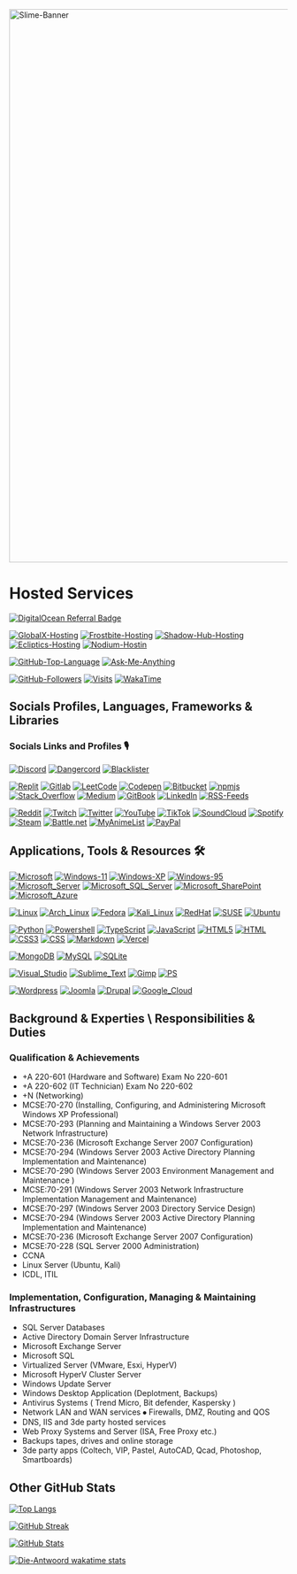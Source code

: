 <!-- html -->

<picture>
    <source media="(prefers-color-scheme: light)" srcset="assets/slime-sword-crop-light.png">
    <source media="(prefers-color-scheme: dark)" srcset="assets/slime-sword-crop-dark.png">
    <img alt="Slime-Banner" src="https://i.imgur.com/sUCZ10H.png" width=1000/>
  </picture>
  
  # Hosted Services
  
   [![DigitalOcean Referral Badge](https://web-platforms.sfo2.cdn.digitaloceanspaces.com/WWW/Badge%201.svg)](https://www.digitalocean.com/?refcode=6211c48d1a52&utm_campaign=Referral_Invite&utm_medium=Referral_Program&utm_source=badge)
  
   [![GlobalX-Hosting](https://img.shields.io/badge/GlobalX-Hosting-000?style=for-the-badge&color=1a56bc&logo=Discord)](<https://globalx-hosting.com/affiliate/KF5VHFsT>)
   [![Frostbite-Hosting](https://img.shields.io/badge/Frostbite-Hosting-000?style=for-the-badge&color=1a56bc&logo=Discord)](<http://frostbite.host/aff.php?aff=2>)
   [![Shadow-Hub-Hosting](https://img.shields.io/badge/ShadowHub-Hosting-000?style=for-the-badge&color=1a56bc&logo=Discord)](<https://dash.shadowhub.net/register?ref=XwIqKZMO>)
   [![Ecliptics-Hosting](https://img.shields.io/badge/Ecliptics-Hosting-000?style=for-the-badge&color=1a56bc&logo=Discord)](<https://ecliptics-hosting.co.uk/register?ref=LzsigN9N>)
   [![Nodium-Hostin](https://img.shields.io/badge/Nodium-Hosting-000?style=for-the-badge&color=1a56bc&logo=Discord)](https://billing.nodiumhosting.com/register?ref=hGBnSdCf)
  
   [![GitHub-Top-Language](https://img.shields.io/github/languages/top/qwertyquerty/pypresence.svg?style=for-the-badge&color=1a56bc&logo=python)][discord]
   [![Ask-Me-Anything](https://img.shields.io/badge/Ask_Me-Anything-000.svg?style=for-the-badge&color=1a56bc)][discord]
  
   [![GitHub-Followers](https://img.shields.io/github/followers/Die-Antwoord.svg?style=for-the-badge&logo=github&label=Follow&maxAge=2592000)](https://github.com/Die-Antwoord)
   [![Visits](https://komarev.com/ghpvc?username=Die-Antwoord&style=for-the-badge&logo=github)](https://github.com/Die-Antwoord)
   [![WakaTime](https://wakatime.com/badge/user/3d9ba715-bfef-45e1-b235-8f6f7030dd52.svg?style=for-the-badge)](https://wakatime.com/@3d9ba715-bfef-45e1-b235-8f6f7030dd52)
  
  ## Socials Profiles, Languages, Frameworks & Libraries
  
  ### Socials Links and Profiles 🎙
  
  [![Discord](https://img.shields.io/badge/-Discord-000?style=for-the-badge&logo=Discord)][discord]
  [![Dangercord](https://img.shields.io/badge/-Dangercord-000?style=for-the-badge&logo=Discord)][dangercord]
  [![Blacklister](https://img.shields.io/badge/-Blacklister-000?style=for-the-badge&logo=Discord)][blacklister]
  
  [![Replit](https://img.shields.io/badge/-Replit-000?style=for-the-badge&logo=Replit)][replit]
  [![Gitlab](https://img.shields.io/badge/-Gitlab-000?style=for-the-badge&logo=Gitlab)][gitlab]
  [![LeetCode](https://img.shields.io/badge/-LeetCode-000?style=for-the-badge&logo=LeetCode)][leetcode]
  [![Codepen](https://img.shields.io/badge/-Codepen-000?style=for-the-badge&logo=codepen)][codepen]
  [![Bitbucket](https://img.shields.io/badge/-Bitbucket-000?style=for-the-badge&logo=bitbucket)](https://bitbucket.org/dieantwoord1)
  [![npmjs](https://img.shields.io/badge/-npmjs-000?style=for-the-badge&logo=npm)](https://www.npmjs.com/~dieantwoord)
  [![Stack_Overflow](https://img.shields.io/badge/-Stack_Overflow-000?style=for-the-badge&logo=stack-overflow)](https://stackoverflow.com/users/20395182/die-antwoord)
  [![Medium](https://img.shields.io/badge/-Medium-000?style=for-the-badge&logo=medium)](https://globalx-hosting.com/affiliate/KF5VHFsT)
  [![GitBook](https://img.shields.io/badge/-GitBook-000?style=for-the-badge&logo=gitbook)](https://globalx-hosting.com/affiliate/KF5VHFsT)
  [![LinkedIn](https://img.shields.io/badge/-LinkedIn-000?style=for-the-badge&logo=linkedin&logoColor=blue)](https://globalx-hosting.com/affiliate/KF5VHFsT)
  [![RSS-Feeds](https://img.shields.io/badge/-RSS-000?style=for-the-badge&logo=rss)](https://www.reddit.com/user/die_antwoord_za/m/discordapp_feed/)
  
  [![Reddit](https://img.shields.io/badge/-Reddit-000?style=for-the-badge&logo=Reddit)](https://www.reddit.com/user/die_antwoord_za)
  [![Twitch](https://img.shields.io/badge/-Twitch-000?style=for-the-badge&logo=Twitch)](https://www.twitch.tv/die_antwoord_wkj)
  [![Twitter](https://img.shields.io/badge/-Twitter-000?style=for-the-badge&logo=Twitter)](https://twitter.com/dieantwoordza)
  [![YouTube](https://img.shields.io/badge/-YouTube-000?style=for-the-badge&logo=YouTube&logoColor=red)](https://www.youtube.com/channel/UCnl7cWx6PVdIelry9YBFxXA)
  [![TikTok](https://img.shields.io/badge/-TikTok-000?style=for-the-badge&logo=tiktok&logoColor=purple)](https://www.tiktok.com/@die_antwoord_wkj)
  [![SoundCloud](https://img.shields.io/badge/-SoundCloud-000?style=for-the-badge&logo=soundcloud)](https://soundcloud.com/dieantwoordza)
  [![Spotify](https://img.shields.io/badge/-Spotify-000?style=for-the-badge&logo=Spotify)](https://open.spotify.com/user/zsb4oem3sdzl6k8bfara026pz?si=ce432f1572a34610)
  [![Steam](https://img.shields.io/badge/-Steam-000?style=for-the-badge&logo=steam)](https://globalx-hosting.com/affiliate/KF5VHFsT)
  [![Battle.net](https://img.shields.io/badge/-Battle.net-000?style=for-the-badge&logo=battle.net)](https://globalx-hosting.com/affiliate/KF5VHFsT)
  [![MyAnimeList](https://img.shields.io/badge/-My_Anime_Watchlist-000?style=for-the-badge&logo=crunchyroll)](https://myanimelist.net/animelist/dieantwoord)
  [![PayPal](https://img.shields.io/badge/-PayPal-000?style=for-the-badge&logo=paypal)](https://globalx-hosting.com/affiliate/KF5VHFsT)
  
  ## Applications, Tools & Resources 🛠
  
  [![Microsoft](https://img.shields.io/badge/-Microsoft-000?style=for-the-badge&logo=Microsoft&logoColor=darkblue)](https://globalx-hosting.com/affiliate/KF5VHFsT)
  [![Windows-11](https://img.shields.io/badge/-Windows_11-000?style=for-the-badge&logo=windows11&logoColor=blue)](https://globalx-hosting.com/affiliate/KF5VHFsT)
  [![Windows-XP](https://img.shields.io/badge/-Windows_XP-000?style=for-the-badge&logo=windowsxp&logoColor=red)](https://globalx-hosting.com/affiliate/KF5VHFsT)
  [![Windows-95](https://img.shields.io/badge/-Windows_95-000?style=for-the-badge&logo=windows95&logoColor=lightblue)](https://globalx-hosting.com/affiliate/KF5VHFsT)
  [![Microsoft_Server](https://img.shields.io/badge/-Microsoft_Server-000?style=for-the-badge&logo=windowsterminal)](https://globalx-hosting.com/affiliate/KF5VHFsT)
  [![Microsoft_SQL_Server](https://img.shields.io/badge/-Microsoft_SQL_Server-000?style=for-the-badge&logo=microsoft-sql-server&logoColor=yellow)](https://globalx-hosting.com/affiliate/KF5VHFsT)
  [![Microsoft_SharePoint](https://img.shields.io/badge/-Microsoft_SharePoint-000?style=for-the-badge&logo=microsoft-sharepoint&logoColor=blue)](https://globalx-hosting.com/affiliate/KF5VHFsT)
  [![Microsoft_Azure](https://img.shields.io/badge/-Microsoft_Azure-000?style=for-the-badge&logo=microsoft-azure&logoColor=blue)](https://globalx-hosting.com/affiliate/KF5VHFsT)
  
  [![Linux](https://img.shields.io/badge/-Linux-000?style=for-the-badge&logo=Linux)](https://globalx-hosting.com/affiliate/KF5VHFsT)
  [![Arch_Linux](https://img.shields.io/badge/-Arch_Linux-000?style=for-the-badge&logo=arch-linux)](https://globalx-hosting.com/affiliate/KF5VHFsT)
  [![Fedora](https://img.shields.io/badge/-Fedora-000?style=for-the-badge&logo=fedora)](https://globalx-hosting.com/affiliate/KF5VHFsT)
  [![Kali_Linux](https://img.shields.io/badge/-Kali_Linux-000?style=for-the-badge&logo=kali-linux)](https://globalx-hosting.com/affiliate/KF5VHFsT)
  [![RedHat](https://img.shields.io/badge/-Red_Hat-000?style=for-the-badge&logo=redhat)](https://globalx-hosting.com/affiliate/KF5VHFsT)
  [![SUSE](https://img.shields.io/badge/-SUSE-000?style=for-the-badge&logo=SUSE)](https://globalx-hosting.com/affiliate/KF5VHFsT)
  [![Ubuntu](https://img.shields.io/badge/-Ubuntu-000?style=for-the-badge&logo=ubuntu)](https://globalx-hosting.com/affiliate/KF5VHFsT)
  
  [![Python](https://img.shields.io/badge/-Python-000?style=for-the-badge&logo=python)](https://globalx-hosting.com/affiliate/KF5VHFsT)
  [![Powershell](https://img.shields.io/badge/-Powershell-000?style=for-the-badge&logo=powershell)](https://globalx-hosting.com/affiliate/KF5VHFsT)
  [![TypeScript](https://img.shields.io/badge/-TypeScript-000?style=for-the-badge&logo=typescript)](https://globalx-hosting.com/affiliate/KF5VHFsT)
  [![JavaScript](https://img.shields.io/badge/-JavaScript-000?style=for-the-badge&logo=javascript)](https://globalx-hosting.com/affiliate/KF5VHFsT)
  [![HTML5](https://img.shields.io/badge/-HTML5-000?style=for-the-badge&logo=html5)](https://globalx-hosting.com/affiliate/KF5VHFsT)
  [![HTML](https://img.shields.io/badge/-HTML-000?style=for-the-badge&logo=html5)](https://globalx-hosting.com/affiliate/KF5VHFsT)
  [![CSS3](https://img.shields.io/badge/-CSS3-000?style=for-the-badge&logo=css3)](https://globalx-hosting.com/affiliate/KF5VHFsT)
  [![CSS](https://img.shields.io/badge/-CSS-000?style=for-the-badge&logo=css3)](https://globalx-hosting.com/affiliate/KF5VHFsT)
  [![Markdown](https://img.shields.io/badge/Markdown-000000?style=for-the-badge&logo=markdown&logoColor=yellow)](https://www.digitalocean.com/?refcode=6211c48d1a52&utm_campaign=Referral_Invite&utm_medium=Referral_Program&utm_source=badge)
  [![Vercel](https://img.shields.io/badge/-Vercel-000?style=for-the-badge&logo=vercel)](https://globalx-hosting.com/affiliate/KF5VHFsT)
  
  [![MongoDB](https://img.shields.io/badge/-MongoDB-000?style=for-the-badge&logo=mongodb)](https://globalx-hosting.com/affiliate/KF5VHFsT)
  [![MySQL](https://img.shields.io/badge/-MySQL-000?style=for-the-badge&logo=mysql)](https://globalx-hosting.com/affiliate/KF5VHFsT)
  [![SQLite](https://img.shields.io/badge/-SQLite-000?style=for-the-badge&logo=sqlite)](https://globalx-hosting.com/affiliate/KF5VHFsT)
  
  [![Visual_Studio](https://img.shields.io/badge/-Visual_Studio-000?style=for-the-badge&logo=visual%20studio)](https://www.digitalocean.com/?refcode=6211c48d1a52&utm_campaign=Referral_Invite&utm_medium=Referral_Program&utm_source=badge)
  [![Sublime_Text](https://img.shields.io/badge/-Sublime_Text-000?style=for-the-badge&logo=sublime-text)](https://www.digitalocean.com/?refcode=6211c48d1a52&utm_campaign=Referral_Invite&utm_medium=Referral_Program&utm_source=badge)
  [![Gimp](https://img.shields.io/badge/-Gimp-000?style=for-the-badge&logo=gimp)](https://globalx-hosting.com/affiliate/KF5VHFsT)
  [![PS](https://img.shields.io/badge/-PS-000?style=for-the-badge&logo=adobephotoshop)](https://globalx-hosting.com/affiliate/KF5VHFsT)
  
  [![Wordpress](https://img.shields.io/badge/-Wordpress-000?style=for-the-badge&logo=wordpress)](https://globalx-hosting.com/affiliate/KF5VHFsT)
  [![Joomla](https://img.shields.io/badge/-Joomla-000?style=for-the-badge&logo=joomla)](https://globalx-hosting.com/affiliate/KF5VHFsT)
  [![Drupal](https://img.shields.io/badge/-Drupal-000?style=for-the-badge&logo=drupal)](https://globalx-hosting.com/affiliate/KF5VHFsT)
  [![Google_Cloud](https://img.shields.io/badge/-Google_Cloud-000?style=for-the-badge&logo=google-cloud)](https://github.com/Die-Antwoord)
  
  ## Background & Experties \ Responsibilities & Duties
  
  ### Qualification & Achievements
  
  - +A 220-601 (Hardware and Software) Exam No 220-601
  - +A 220-602 (IT Technician) Exam No 220-602
  - +N (Networking)
  - MCSE:70-270 (Installing, Configuring, and Administering Microsoft Windows XP Professional)
  - MCSE:70-293 (Planning and Maintaining a Windows Server 2003 Network Infrastructure)
  - MCSE:70-236 (Microsoft Exchange Server 2007 Configuration)
  - MCSE:70-294 (Windows Server 2003 Active Directory Planning Implementation and Maintenance)
  - MCSE:70-290 (Windows Server 2003 Environment Management and Maintenance )
  - MCSE:70-291 (Windows Server 2003 Network Infrastructure Implementation Management and Maintenance)
  - MCSE:70-297 (Windows Server 2003 Directory Service Design)
  - MCSE:70-294 (Windows Server 2003 Active Directory Planning Implementation and Maintenance)
  - MCSE:70-236 (Microsoft Exchange Server 2007 Configuration)
  - MCSE:70-228 (SQL Server 2000 Administration)
  - CCNA
  - Linux Server (Ubuntu, Kali)
  - ICDL, ITIL
  
  ### Implementation, Configuration, Managing & Maintaining Infrastructures
  
  - SQL Server Databases
  - Active Directory Domain Server Infrastructure
  - Microsoft Exchange Server
  - Microsoft SQL
  - Virtualized Server (VMware, Esxi, HyperV)
  - Microsoft HyperV Cluster Server
  - Windows Update Server
  - Windows Desktop Application (Deplotment, Backups)
  - Antivirus Systems ( Trend Micro, Bit defender, Kaspersky )
  - Network LAN and WAN services ⦁ Firewalls, DMZ, Routing and QOS
  - DNS, IIS and 3de party hosted services
  - Web Proxy Systems and Server (ISA, Free Proxy etc.)
  - Backups tapes, drives and online storage
  - 3de party apps (Coltech, VIP, Pastel, AutoCAD, Qcad, Photoshop, Smartboards)

  ## Other GitHub Stats
  
   [![Top Langs](https://github-readme-stats.vercel.app/api/top-langs/?username=Die-Antwoord&theme=transparent&layout=compact&card_width=445&border_radius=12)][discord]
  
   [![GitHub Streak](https://github-readme-streak-stats.herokuapp.com?user=Die-Antwoord&theme=windows-dark&border_radius=12&date_format=j%20M%5B%20Y%5D&background=DD272700&border=DDDAD7&stroke=DDDDDD&sideNums=025CDA&sideLabels=417E87&currStreakLabel=417E87&dates=025CDA&ring=025CDA&fire=DD2727&currStreakNum=025CDA)][discord]
  
   [![GitHub Stats](https://github-readme-stats.vercel.app/api?username=Die-Antwoord&show_icons=true&theme=transparent&border_radius=12)][discord]

   [![Die-Antwoord wakatime stats](https://github-readme-stats.vercel.app/api/wakatime?username=dieantwoord&show_icons=true&theme=transparent&border_radius=12)](https://github.com/anuraghazra/github-readme-stats)

  [leetcode]: https://leetcode.com/Die-Antwoord/
  [replit]: https://replit.com/@Die-Antwoord
  [gitlab]: https://gitlab.com/die-antwoord
  [codepen]: https://codepen.io/Die-Antwoord
  [blacklister]: https://blacklister.xyz/
  [dangercord]: https://dangercord.com
  [discord]: https://discord.gg/aF4Uq4DxdJ
  
